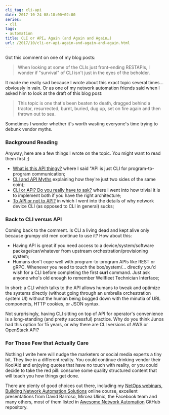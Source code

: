 ```yaml
---
cli_tag: cli-api
date: 2017-10-24 08:18:00+02:00
series:
- cli
tags:
- automation
title: CLI or API… Again (and Again and Again…)
url: /2017/10/cli-or-api-again-and-again-and-again.html
---
```

Got this comment on one of my blog posts:

> When looking at some of the CLIs just front-ending RESTAPIs, I wonder if \"survival\" of CLI isn\'t just in the eyes of the beholder.

It made me really sad because I wrote about this exact topic several times... obviously in vain. Or as one of my network automation friends said when I asked him to look at the draft of this blog post:
<!--more-->
> This topic is one that\'s been beaten to death, dragged behind a tractor, resurrected, burnt, buried, dug up, set on fire again and then thrown out to sea.

Sometimes I wonder whether it's worth wasting everyone's time trying to debunk vendor myths.

### Background Reading

Anyway, here are a few things I wrote on the topic. You might want to read them first ;)

-   [What is this API thingy?](http://blog.ipspace.net/2014/07/what-is-this-api-thingy.html) where I said "API is just CLI for program-to-program communication;
-   [CLI and API Myths](http://blog.ipspace.net/2013/06/cli-and-api-myths.html) explaining how they're just two sides of the same coin);
-   [CLI or API? Do you really have to ask?](http://blog.ipspace.net/2014/02/cli-or-api-wait-do-you-really-have-to.html) where I went into how trivial it is to implement both if you have the right architecture;
-   [To API or not to API?](http://blog.ipspace.net/2016/10/to-api-or-not-to-api.html) in which I went into the details of why network device CLI (as opposed to CLI in general) sucks;

### Back to CLI versus API

Coming back to the comment. Is CLI a living dead and kept alive only because grumpy old men continue to use it? How about this:

-   Having API is great if you need access to a device/system/software package/car/whatever from upstream orchestration/provisioning system;
-   Humans don\'t cope well with program-to-program APIs like REST or gRPC. Whenever you need to touch the box/system/... directly you'd wish for a CLI before completing the first **curl** command. Just ask anyone who's old enough to remember Wellfleet Technician Interface;

In short: a CLI which talks to the API allows humans to tweak and optimize the systems directly (without going through an umbrella orchestration system UI) without the human being bogged down with the minutia of URL components, HTTP cookies, or JSON syntax.

Not surprisingly, having CLI sitting on top of API for operator's convenience is a long-standing (and pretty successful) practice. Why do you think Junos had this option for 15 years, or why there are CLI versions of AWS or OpenStack API?

### For Those Few that Actually Care

Nothing I write here will nudge the marketers or social media experts a tiny bit. They live in a different reality. You could continue drinking vendor their KoolAid and enjoying quotes that have no touch with reality, or you could decide to take the red pill: consume some quality structured content that will teach you how things get done.

There are plenty of good choices out there, including my [NetOps webinars](http://www.ipspace.net/Roadmap/Network_Automation_webinars), [Building Network Automation Solutions](http://www.ipspace.net/Building_Network_Automation_Solutions) online course, excellent presentations from David Barroso, Mircea Ulinic, the Facebook team and many others, most of them listed in [Awesome Network Automation](https://github.com/itdependsnetworks/awesome-network-automation) GitHub repository.
